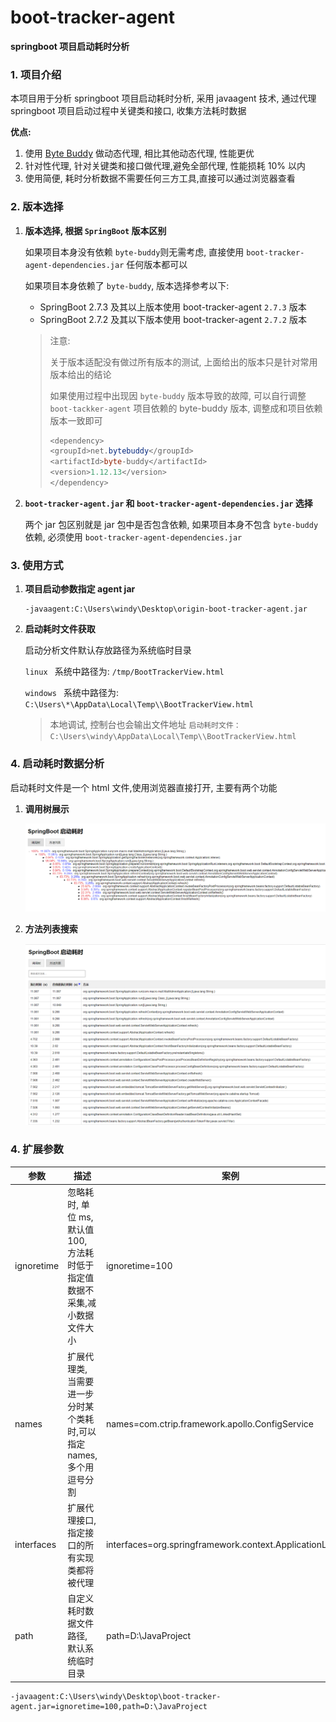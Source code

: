 # boot-tracker-agent

**springboot 项目启动耗时分析**

### 1. 项目介绍

本项目用于分析 springboot 项目启动耗时分析, 采用 javaagent 技术, 通过代理 springboot 项目启动过程中关键类和接口, 收集方法耗时数据

**优点:**

1. 使用  [Byte Buddy](https://bytebuddy.net/#/tutorial) 做动态代理, 相比其他动态代理, 性能更优
2. 针对性代理, 针对关键类和接口做代理,避免全部代理, 性能损耗 10% 以内
3. 使用简便, 耗时分析数据不需要任何三方工具,直接可以通过浏览器查看

### 2. 版本选择

1. **版本选择, 根据 `SpringBoot` 版本区别** 

   如果项目本身没有依赖 `byte-buddy`则无需考虑, 直接使用 `boot-tracker-agent-dependencies.jar` 任何版本都可以

   如果项目本身依赖了 `byte-buddy`, 版本选择参考以下: 

   * SpringBoot 2.7.3 及其以上版本使用 boot-tracker-agent `2.7.3` 版本
   * SpringBoot 2.7.2 及其以下版本使用 boot-tracker-agent `2.7.2` 版本

   >注意:
   >
   >关于版本适配没有做过所有版本的测试, 上面给出的版本只是针对常用版本给出的结论
   >
   >如果使用过程中出现因 `byte-buddy`  版本导致的故障, 可以自行调整 `boot-tackker-agent` 项目依赖的 byte-buddy 版本, 调整成和项目依赖版本一致即可
   >
   >```java
   ><dependency>
   ><groupId>net.bytebuddy</groupId>
   ><artifactId>byte-buddy</artifactId>
   ><version>1.12.13</version>
   ></dependency>
   >```

2. **`boot-tracker-agent.jar` 和 `boot-tracker-agent-dependencies.jar` 选择**

   两个 jar 包区别就是 jar 包中是否包含依赖, 如果项目本身不包含 `byte-buddy` 依赖, 必须使用 `boot-tracker-agent-dependencies.jar` 


### 3. 使用方式

1. **项目启动参数指定 agent jar**

   ```properties
   -javaagent:C:\Users\windy\Desktop\origin-boot-tracker-agent.jar
   ```

2. **启动耗时文件获取**

   启动分析文件默认存放路径为系统临时目录

   `linux ` 系统中路径为: `/tmp/BootTrackerView.html`

   `windows ` 系统中路径为: `C:\Users\*\AppData\Local\Temp\\BootTrackerView.html`

   >本地调试, 控制台也会输出文件地址 `启动耗时文件：C:\Users\windy\AppData\Local\Temp\\BootTrackerView.html`

### 4. 启动耗时数据分析

启动耗时文件是一个 html 文件,使用浏览器直接打开, 主要有两个功能

1. **调用树展示**

   ![调用树](https://github.com/liuxi1211/boot-tracker-agent/blob/main/src/main/resources/images/tree.png)

2. **方法列表搜索**

   ![方法列表](https://github.com/liuxi1211/boot-tracker-agent/blob/main/src/main/resources/images/list.png)



### 4. 扩展参数

| 参数       | 描述                                                         | 案例                                                       |
| ---------- | ------------------------------------------------------------ | ---------------------------------------------------------- |
| ignoretime | 忽略耗时, 单位 ms, 默认值 100, 方法耗时低于指定值数据不采集,减小数据文件大小 | ignoretime=100                                             |
| names      | 扩展代理类, 当需要进一步分时某个类耗时,可以指定 names, 多个用逗号分割 | names=com.ctrip.framework.apollo.ConfigService             |
| interfaces | 扩展代理接口, 指定接口的所有实现类都将被代理                 | interfaces=org.springframework.context.ApplicationListener |
| path       | 自定义耗时数据文件路径, 默认系统临时目录                     | path=D:\JavaProject                                        |

```properties
-javaagent:C:\Users\windy\Desktop\boot-tracker-agent.jar=ignoretime=100,path=D:\JavaProject
```



